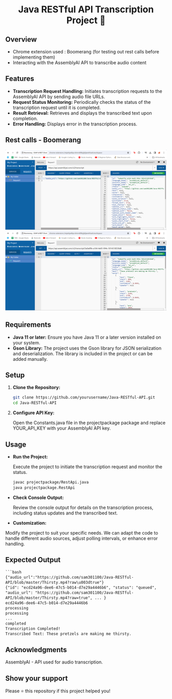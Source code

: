 <h1 align="center"> Java RESTful API Transcription Project 🔄 </h1>

## Overview

- Chrome extension used : Boomerang (for testing out rest calls before implementing them)
- Interacting with the AssemblyAI API to transcribe audio content

## Features

- **Transcription Request Handling:** Initiates transcription requests to the AssemblyAI API by sending audio file URLs.
- **Request Status Monitoring:** Periodically checks the status of the transcription request until it is completed.
- **Result Retrieval:** Retrieves and displays the transcribed text upon completion.
- **Error Handling:** Displays error in the transcription process.

## Rest calls - Boomerang

![alt text](rest_post.png)
![alt text](rest_get.png) 

## Requirements

- **Java 11 or later:** Ensure you have Java 11 or a later version installed on your system.
- **Gson Library:** The project uses the Gson library for JSON serialization and deserialization. The library is included in the project or can be added manually.

## Setup

1. **Clone the Repository:**
   ```bash
   git clone https://github.com/yourusername/Java-RESTful-API.git
   cd Java-RESTful-API

2. **Configure API Key:**

   Open the Constants.java file in the projectpackage package and replace YOUR_API_KEY with your AssemblyAI API key.
## Usage
- **Run the Project:**

  Execute the project to initiate the transcription request and monitor the status.
  ```bash
  javac projectpackage/RestApi.java
  java projectpackage.RestApi

- **Check Console Output:**

  Review the console output for details on the transcription process, including status updates and the transcribed text.

- **Customization:**

 Modify the project to suit your specific needs. We can adapt the code to handle different audio sources, adjust polling intervals, or enhance error handling.

## Expected Output

    ```bash
    {"audio_url":"https://github.com/sam301100/Java-RESTful-API/blob/master/Thirsty.mp4?raw\u003dtrue"}
    {"id": "ecd24a96-dee6-47c5-b014-d7e29a4446b6", "status": "queued", "audio_url": "https://github.com/sam301100/Java-RESTful-API/blob/master/Thirsty.mp4?raw=true", ... }
    ecd24a96-dee6-47c5-b014-d7e29a4446b6
    processing
    processing
    ...
    completed
    Transcription Completed!
    Transcribed Text: These pretzels are making me thirsty.



## Acknowledgments
AssemblyAI - API used for audio transcription.


## Show your support
Please ⭐️ this repository if this project helped you!